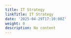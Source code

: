 ```yaml
---
title: IT Strategy
linkTitle: IT Strategy
date: '2025-04-29T17:10:00Z'
weight: 0
description: No content
---
```



